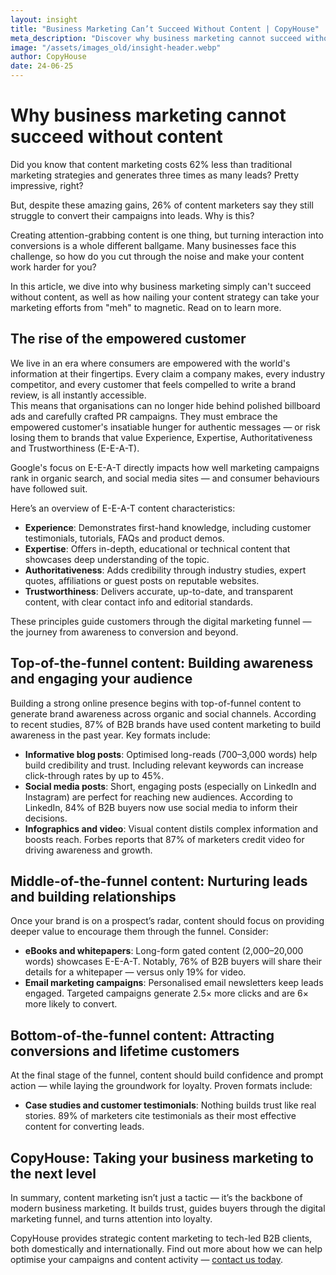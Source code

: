```yaml
---
layout: insight
title: "Business Marketing Can’t Succeed Without Content | CopyHouse"
meta_description: "Discover why business marketing cannot succeed without content that guides customers through the digital marketing funnel to long-term customer loyalty."
image: "/assets/images_old/insight-header.webp"
author: CopyHouse
date: 24-06-25
---
```


# Why business marketing cannot succeed without content

Did you know that content marketing costs 62% less than traditional marketing strategies and generates three times as many leads? Pretty impressive, right?

But, despite these amazing gains, 26% of content marketers say they still struggle to convert their campaigns into leads. Why is this?

Creating attention-grabbing content is one thing, but turning interaction into conversions is a whole different ballgame. Many businesses face this challenge, so how do you cut through the noise and make your content work harder for you?

In this article, we dive into why business marketing simply can't succeed without content, as well as how nailing your content strategy can take your marketing efforts from "meh" to magnetic. Read on to learn more.

## The rise of the empowered customer

We live in an era where consumers are empowered with the world's information at their fingertips. Every claim a company makes, every industry competitor, and every customer that feels compelled to write a brand review, is all instantly accessible.  
This means that organisations can no longer hide behind polished billboard ads and carefully crafted PR campaigns. They must embrace the empowered customer's insatiable hunger for authentic messages — or risk losing them to brands that value Experience, Expertise, Authoritativeness and Trustworthiness (E-E-A-T).

Google's focus on E-E-A-T directly impacts how well marketing campaigns rank in organic search, and social media sites — and consumer behaviours have followed suit.

Here’s an overview of E-E-A-T content characteristics:

- **Experience**: Demonstrates first-hand knowledge, including customer testimonials, tutorials, FAQs and product demos.
- **Expertise**: Offers in-depth, educational or technical content that showcases deep understanding of the topic.
- **Authoritativeness**: Adds credibility through industry studies, expert quotes, affiliations or guest posts on reputable websites.
- **Trustworthiness**: Delivers accurate, up-to-date, and transparent content, with clear contact info and editorial standards.

These principles guide customers through the digital marketing funnel — the journey from awareness to conversion and beyond.

## Top-of-the-funnel content: Building awareness and engaging your audience

Building a strong online presence begins with top-of-funnel content to generate brand awareness across organic and social channels. According to recent studies, 87% of B2B brands have used content marketing to build awareness in the past year. Key formats include:

- **Informative blog posts**: Optimised long-reads (700–3,000 words) help build credibility and trust. Including relevant keywords can increase click-through rates by up to 45%.
- **Social media posts**: Short, engaging posts (especially on LinkedIn and Instagram) are perfect for reaching new audiences. According to LinkedIn, 84% of B2B buyers now use social media to inform their decisions.
- **Infographics and video**: Visual content distils complex information and boosts reach. Forbes reports that 87% of marketers credit video for driving awareness and growth.

## Middle-of-the-funnel content: Nurturing leads and building relationships

Once your brand is on a prospect’s radar, content should focus on providing deeper value to encourage them through the funnel. Consider:

- **eBooks and whitepapers**: Long-form gated content (2,000–20,000 words) showcases E-E-A-T. Notably, 76% of B2B buyers will share their details for a whitepaper — versus only 19% for video.
- **Email marketing campaigns**: Personalised email newsletters keep leads engaged. Targeted campaigns generate 2.5× more clicks and are 6× more likely to convert.

## Bottom-of-the-funnel content: Attracting conversions and lifetime customers

At the final stage of the funnel, content should build confidence and prompt action — while laying the groundwork for loyalty. Proven formats include:

- **Case studies and customer testimonials**: Nothing builds trust like real stories. 89% of marketers cite testimonials as their most effective content for converting leads.

## CopyHouse: Taking your business marketing to the next level

In summary, content marketing isn’t just a tactic — it’s the backbone of modern business marketing. It builds trust, guides buyers through the digital marketing funnel, and turns attention into loyalty.

CopyHouse provides strategic content marketing to tech-led B2B clients, both domestically and internationally. Find out more about how we can help optimise your campaigns and content activity — [contact us today](mailto:richard@copyhouse.io).
